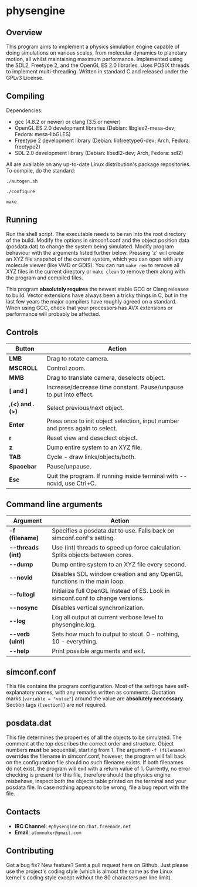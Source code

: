 physengine
==========

Overview
--------
This program aims to implement a physics simulation engine capable of doing simulations on various scales, from molecular dynamics to planetary motion, all whilst maintaining maximum performance. Implemented using the SDL2, Freetype 2, and the OpenGL ES 2.0 libraries. Uses POSIX threads to implement multi-threading. Written in standard C and released under the GPLv3 License.

Compiling
---------
Dependencies:

 * gcc (4.8.2 or newer)  or clang (3.5 or newer)
 * OpenGL ES 2.0 development libraries (Debian: libgles2-mesa-dev; Fedora: mesa-libGLES)
 * Freetype 2 development library (Debian: libfreetype6-dev; Arch, Fedora: freetype2) 
 * SDL 2.0 development library (Debian: libsdl2-dev; Arch, Fedora: sdl2)

All are available on any up-to-date Linux distribution's package repositories. To compile, do the standard:

`./autogen.sh`

`./configure`

`make`

Running
-------
Run the shell script. The executable needs to be ran into the root directory of the build. Modify the options in simconf.conf and the object position data (posdata.dat) to change the system being simulated. Modify program behaviour with the arguments listed further below. Pressing 'z' will create an XYZ file snapshot of the current system, which you can open with any molecule viewer (like VMD or GDIS). You can run `make rem` to remove all XYZ files in the current directory or `make clean` to remove them along with the program and compiled files.

This program **absolutely requires** the newest stable GCC or Clang releases to build. Vector extensions have always been a tricky things in C, but in the last few years the major compilers have roughly agreed on a standard. When using GCC, check that your processors has AVX extensions or performance will probably be affected.

Controls
--------
Button | Action
-------|-------
**LMB**      | Drag to rotate camera.
**MSCROLL**  | Control zoom.
**MMB**      | Drag to translate camera, deselects object.
**[ and ]**  | Increase/decrease time constant. Pause/unpause to put into effect.
**,(<) and .(>)**  | Select previous/next object.
**Enter**    | Press once to init object selection, input number and press again to select.
**r**        | Reset view and deseclect object.
**z**        | Dump entire system to an XYZ file.
**TAB**      | Cycle - draw links/objects/both.
**Spacebar** | Pause/unpause.
**Esc**      | Quit the program. If running inside terminal with --novid, use Ctrl+C.

Command line arguments
----------------------
Argument | Action
---------|-------
**-f (filename)** | Specifies a posdata.dat to use. Falls back on simconf.conf's setting.
**--threads (int)** | Use (int) threads to speed up force calculation. Splits objects between cores.
**--dump** | Dump entire system to an XYZ file every second.
**--novid** | Disables SDL window creation and any OpenGL functions in the main loop.
**--fullogl** | Initialize full OpenGL instead of ES. Look in simconf.conf to change versions.
**--nosync** | Disables vertical synchronization.
**--log** | Log all output at current verbose level to physengine.log.
**--verb (uint)** | Sets how much to output to stout. 0 - nothing, 10 - everything.
**--help** | Print possible arguments and exit.

simconf.conf
------------
This file contains the program configuration. Most of the settings have self-explanatory names, with any remarks written as comments. Quotation marks (`variable = "value"`) around the value are **absolutely neccessary**. Section tags (`[section]`) are not required.

posdata.dat
-----------
This file determines the properties of all the objects to be simulated. The comment at the top describes the correct order and structure. Object numbers **must** be sequential, starting from 1. The argument `-f (filename)` overrides the filename in simconf.conf, however, the program will fall back on the configuration file should no such filename exists. If both filenames do not exist, the program will exit with a return value of 1. Currently, no error checking is present for this file, therefore should the physics engine misbehave, inspect both the objects table printed on the terminal and your posdata file. In case nothing appears to be wrong, file a bug report with the file.

Contacts
-------

 * **IRC Channel**: `#physengine` on `chat.freenode.net`
 * **Email**: `atomnuker@gmail.com`

Contributing
------------
Got a bug fix? New feature? Sent a pull request here on Github. Just please use the project's coding style (which is almost the same as the Linux kernel's coding style except without the 80 characters per line limit).
